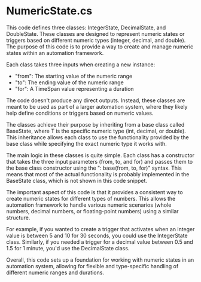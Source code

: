 # NumericState.cs

This code defines three classes: IntegerState, DecimalState, and DoubleState. These classes are designed to represent numeric states or triggers based on different numeric types (integer, decimal, and double). The purpose of this code is to provide a way to create and manage numeric states within an automation framework.

Each class takes three inputs when creating a new instance:

- "from": The starting value of the numeric range
- "to": The ending value of the numeric range
- "for": A TimeSpan value representing a duration

The code doesn't produce any direct outputs. Instead, these classes are meant to be used as part of a larger automation system, where they likely help define conditions or triggers based on numeric values.

The classes achieve their purpose by inheriting from a base class called BaseState, where T is the specific numeric type (int, decimal, or double). This inheritance allows each class to use the functionality provided by the base class while specifying the exact numeric type it works with.

The main logic in these classes is quite simple. Each class has a constructor that takes the three input parameters (from, to, and for) and passes them to the base class constructor using the ": base(from, to, for)" syntax. This means that most of the actual functionality is probably implemented in the BaseState class, which is not shown in this code snippet.

The important aspect of this code is that it provides a consistent way to create numeric states for different types of numbers. This allows the automation framework to handle various numeric scenarios (whole numbers, decimal numbers, or floating-point numbers) using a similar structure.

For example, if you wanted to create a trigger that activates when an integer value is between 5 and 10 for 30 seconds, you could use the IntegerState class. Similarly, if you needed a trigger for a decimal value between 0.5 and 1.5 for 1 minute, you'd use the DecimalState class.

Overall, this code sets up a foundation for working with numeric states in an automation system, allowing for flexible and type-specific handling of different numeric ranges and durations.